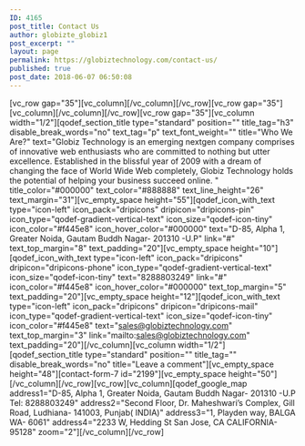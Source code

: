 ```yaml
---
ID: 4165
post_title: Contact Us
author: globizte_globiz1
post_excerpt: ""
layout: page
permalink: https://globiztechnology.com/contact-us/
published: true
post_date: 2018-06-07 06:50:08
---
```

[vc_row gap="35"][vc_column][/vc_column][/vc_row][vc_row gap="35"][vc_column][/vc_column][/vc_row][vc_row gap="35"][vc_column width="1/2"][qodef_section_title type="standard" position="" title_tag="h3" disable_break_words="no" text_tag="p" text_font_weight="" title="Who We Are?" text="Globiz Technology is an emerging nextgen company comprises of innovative web enthusiasts who are committed to nothing but utter excellence. Established in the blissful year of 2009 with a dream of changing the face of World Wide Web completely, Globiz Technology holds the potential of helping your business succeed online. " title_color="#000000" text_color="#888888" text_line_height="26" text_margin="31"][vc_empty_space height="55"][qodef_icon_with_text type="icon-left" icon_pack="dripicons" dripicon="dripicons-pin" icon_type="qodef-gradient-vertical-text" icon_size="qodef-icon-tiny" icon_color="#f445e8" icon_hover_color="#000000" text="D-85, Alpha 1, Greater Noida, Gautam Buddh Nagar- 201310 -U.P" link="#" text_top_margin="8" text_padding="20"][vc_empty_space height="10"][qodef_icon_with_text type="icon-left" icon_pack="dripicons" dripicon="dripicons-phone" icon_type="qodef-gradient-vertical-text" icon_size="qodef-icon-tiny" text="8288803249" link="#" icon_color="#f445e8" icon_hover_color="#000000" text_top_margin="5" text_padding="20"][vc_empty_space height="12"][qodef_icon_with_text type="icon-left" icon_pack="dripicons" dripicon="dripicons-mail" icon_type="qodef-gradient-vertical-text" icon_size="qodef-icon-tiny" icon_color="#f445e8" text="sales@globiztechnology.com" text_top_margin="3" link="mailto:sales@globiztechnology.com" text_padding="20"][/vc_column][vc_column width="1/2"][qodef_section_title type="standard" position="" title_tag="" disable_break_words="no" title="Leave a comment"][vc_empty_space height="48"][contact-form-7 id="2199"][vc_empty_space height="50"][/vc_column][/vc_row][vc_row][vc_column][qodef_google_map address1="D-85, Alpha 1, Greater Noida, Gautam Buddh Nagar- 201310 -U.P Tel: 8288803249" address2="Second Floor, Dr. Maheshwari’s Complex, Gill Road, Ludhiana- 141003, Punjab( INDIA)" address3="1, Playden way, BALGA WA- 6061" address4="2233 W, Hedding St San Jose, CA CALIFORNIA- 95128" zoom="2"][/vc_column][/vc_row]